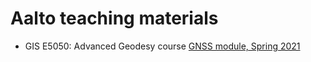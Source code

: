 # Aalto teaching materials

- GIS E5050: Advanced Geodesy course [GNSS module, Spring 2021](https://mycourses.aalto.fi/course/view.php?id=28977)
